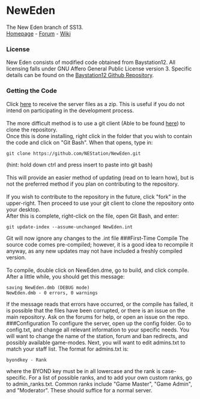 # NewEden
The New Eden branch of SS13.
<br>
<a href="http://www.newedenstation.com">Homepage</a> - <a href="http://www.newedenstation.com/index.php">Forum</a> - <a href="http://newedenstation.com/wiki/index.php/Main_Page">Wiki</a>
### License
New Eden consists of modified code obtained from Baystation12. All licensing falls under GNU Affero General Public License version 3. Specific details can be found on the <a href="http://github.com/Baystation12/Baystation12">Baystation12 Github Repository</a>.
### Getting the Code
Click <a href="http://github.com/NEStation/NewEden/archive/master.zip">here</a> to receive the server files as a zip. This is useful if you do not intend on participating in the development process.
<br><br>
The more difficult method is to use a git client (Able to be found <a href="http://www.git-scm.com">here</a>) to clone the repository.
<br>
Once this is done installing, right click in the folder that you wish to contain the code and click on "Git Bash". When that opens, type in:
<br>
```
git clone https://github.com/NEStation/NewEden.git
```
(hint: hold down ctrl and press insert to paste into git bash)
<br><br>
This will provide an easier method of updating (read on to learn how), but is not the preferred method if you plan on contributing to the repository.
<br><br>
If you wish to contribute to the repository in the future, click "fork" in the upper-right. Then proceed to use your git client to clone the repository onto your desktop.
<br>
After this is complete, right-click on the file, open Git Bash, and enter:
<br>
```
git update-index --assume-unchanged NewEden.int
```
Git will now ignore any changes to the .int file
###First-Time Compile
The source code comes pre-compiled; however, it is a good idea to recompile it anyway, as any new updates may not have included a freshly compiled version.
<br><br>
To compile, double click on NewEden.dme, go to build, and click compile. After a little while, you should get this message:
```
saving NewEden.dmb (DEBUG mode)
NewEden.dmb - 0 errors, 0 warnings
```
If the message reads that errors have occurred, or the compile has failed, it is possible that the files have been corrupted, or there is an issue on the main repository. Ask on the forums for help, or open an issue on the repo.
###Configuration
To configure the server, open up the config folder. Go to config.txt, and change all relevant information to your specific needs. You will want to change the name of the station, forum and ban redirects, and possibly available game-modes. Next, you will want to edit admins.txt to match your staff list. The format for admins.txt is:
```
byondkey - Rank
```
where the BYOND key must be in all lowercase and the rank is case-specific. For a list of possible ranks, and to add your own custom ranks, go to admin_ranks.txt. Common ranks include "Game Master", "Game Admin", and "Moderator". These should suffice for a normal server.
